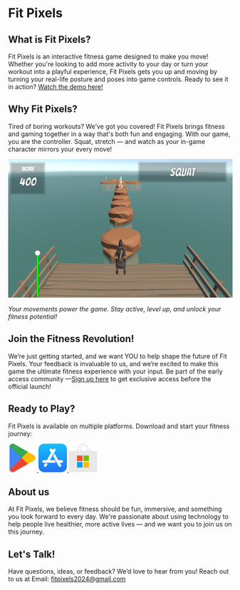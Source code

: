 # Fit Pixels


## What is Fit Pixels?

Fit Pixels is an interactive fitness game designed to make you move! Whether you're looking to add more activity to your day or turn your workout into a playful experience, Fit Pixels gets you up and moving by turning your real-life posture and poses into game controls. Ready to see it in action? [Watch the demo here!](https://youtu.be/xK7cRz1gzI0)


## Why Fit Pixels?

Tired of boring workouts? We’ve got you covered! Fit Pixels brings fitness and gaming together in a way that's both fun and engaging. With our game, you are the controller. Squat, stretch — and watch as your in-game character mirrors your every move!

![Screenshot](assets/images/app-screenshot.png)

_Your movements power the game. Stay active, level up, and unlock your fitness potential!_

## Join the Fitness Revolution! 

We’re just getting started, and we want YOU to help shape the future of Fit Pixels. Your feedback is invaluable to us, and we’re excited to make this game the ultimate fitness experience with your input.
Be part of the early access community —[Sign up here](https://forms.gle/dd22ndE1Mvdy1idn9) to get exclusive access before the official launch! 

## Ready to Play?
Fit Pixels is available on multiple platforms. Download and start your fitness journey:

<!-- Download Icons Section -->
<div class="download-buttons">
    <a href="https://play.google.com/store/apps/details?id=com.activepixels.fitpixels&hl=en-US&ah=K-T873oeIylm38xnRlm7-n2WaB0">
        <img src="assets/images/icon-playstore-64.png" alt="Download on Google Play" class="download-icon">
    </a>
    <a href="https://testflight.apple.com/join/WyGarSSx">
        <img src="assets/images/icon-ios-64.png" alt="Download on the App Store" class="download-icon">
    </a>
    <a href="https://www.microsoft.com/store/r/9PLJRP40W840">
        <img src="assets/images/icon-windows-64.png" alt="Download for Windows" class="download-icon">
    </a>
    <!-- <a href="https://yourwebsite.com/download/mac">
        <img src="assets/images/icon-mac.png" alt="Download for Mac" class="download-icon">
    </a> -->
</div>

## About us

At Fit Pixels, we believe fitness should be fun, immersive, and something you look forward to every day. We're passionate about using technology to help people live healthier, more active lives — and we want you to join us on this journey.

## Let's Talk!
Have questions, ideas, or feedback? We’d love to hear from you! Reach out to us at 
Email: [fitpixels2024@gmail.com](mailto:fitpixels2024@gmail.com "Fit Pixels's contact email.")
